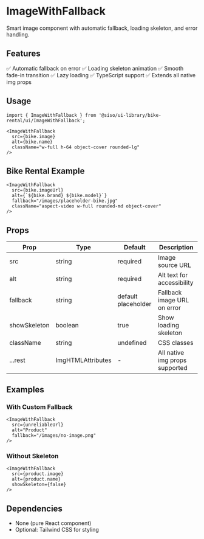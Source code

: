 # ImageWithFallback

Smart image component with automatic fallback, loading skeleton, and error handling.

## Features
✅ Automatic fallback on error
✅ Loading skeleton animation
✅ Smooth fade-in transition
✅ Lazy loading
✅ TypeScript support
✅ Extends all native img props

## Usage

```tsx
import { ImageWithFallback } from '@siso/ui-library/bike-rental/ui/ImageWithFallback';

<ImageWithFallback
  src={bike.image}
  alt={bike.name}
  className="w-full h-64 object-cover rounded-lg"
/>
```

## Bike Rental Example

```tsx
<ImageWithFallback
  src={bike.imageUrl}
  alt={`${bike.brand} ${bike.model}`}
  fallback="/images/placeholder-bike.jpg"
  className="aspect-video w-full rounded-md object-cover"
/>
```

## Props

| Prop | Type | Default | Description |
|------|------|---------|-------------|
| src | string | required | Image source URL |
| alt | string | required | Alt text for accessibility |
| fallback | string | default placeholder | Fallback image URL on error |
| showSkeleton | boolean | true | Show loading skeleton |
| className | string | undefined | CSS classes |
| ...rest | ImgHTMLAttributes | - | All native img props supported |

## Examples

### With Custom Fallback
```tsx
<ImageWithFallback
  src={unreliableUrl}
  alt="Product"
  fallback="/images/no-image.png"
/>
```

### Without Skeleton
```tsx
<ImageWithFallback
  src={product.image}
  alt={product.name}
  showSkeleton={false}
/>
```

## Dependencies
- None (pure React component)
- Optional: Tailwind CSS for styling
